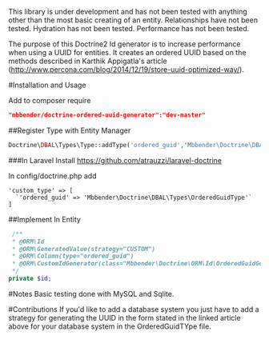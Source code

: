 This library is under development and has not been tested with anything other than the most basic creating of an entity. 
Relationships have not been tested. Hydration has not been tested. Performance has not been tested.

The purpose of this Doctrine2 Id generator is to increase performance when using a UUID for entities. 
It creates an ordered UUID based on the methods described in Karthik Appigatla's article (http://www.percona.com/blog/2014/12/19/store-uuid-optimized-way/).

#Installation and Usage

Add to composer require
```JSON
"mbbender/doctrine-ordered-uuid-generator":"dev-master"
```

##Register Type with Entity Manager
```PHP
Doctrine\DBAL\Types\Type::addType('ordered_guid','Mbbender\Doctrine\DBAL\Types\OrderedGuidType');
```

###In Laravel
Install https://github.com/atrauzzi/laravel-doctrine

In config/doctrine.php add
```
'custom_type' => [
  `'ordered_guid' => 'Mbbender\Doctrine\DBAL\Types\OrderedGuidType'`
]
```

##Implement In Entity
```PHP
 /**
 * @ORM\Id
 * @ORM\GeneratedValue(strategy="CUSTOM")
 * @ORM\Column(type="ordered_guid")
 * @ORM\CustomIdGenerator(class="Mbbender\Doctrine\ORM\Id\OrderedGuidGenerator")
 */
private $id;
```

#Notes
Basic testing done with MySQL and Sqlite.

#Contributions
If you'd like to add a database system you just have to add a strategy for generating the
UUID in the form stated in the linked article above for your database system in the OrderedGuidTYpe file.